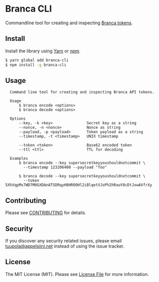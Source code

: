 #  Branca CLI

Commandline tool for creating and inspecting [Branca tokens](https://github.com/tuupola/branca-spec).

## Install

Install the library using [Yarn](https://yarnpkg.com/en/) or [npm](https://www.npmjs.com/).

``` bash
$ yarn global add branca-cli
$ npm install -g branca-cli
```

## Usage

```
  Command line tool for creating and inspecting Branca API tokens.

  Usage
      $ branca encode <options>
      $ branca decode <options>

  Options
      --key, -k <key>               Secret key as a string
      --nonce, -n <nonce>           Nonce as string
      --payload, -p <payload>       Token payload as a string
      --timestamp, -t <timestamp>   UNIX timestamp

      --token <token>               Base62 encoded token
      --ttl <ttl>                   TTL for decoding

  Examples
      $ branca encode --key supersecretkeyyoushouldnotcommit \
        --timestamp 123206400 --payload "foo"

      $ branca decode --key supersecretkeyyoushouldnotcommit \
        --token 5XhVqpMx7WD7M0GXDAnATSDRqyH8HR0OHl2iBlqetVJoPh2hRauY8cDtJxwAVfrXy
```

## Contributing

Please see [CONTRIBUTING](CONTRIBUTING.md) for details.

## Security

If you discover any security related issues, please email tuupola@appelsiini.net instead of using the issue tracker.

## License

The MIT License (MIT). Please see [License File](LICENSE.md) for more information.